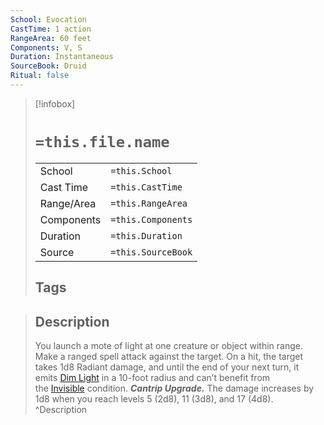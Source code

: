 ```yaml
---
School: Evocation
CastTime: 1 action
RangeArea: 60 feet
Components: V, S
Duration: Instantaneous
SourceBook: Druid
Ritual: false
---
```

> [!infobox]
>
> # `=this.file.name`
> |            |                    |
> | ---------- | ------------------ |
> | School     | `=this.School`     |
> | Cast Time  | `=this.CastTime`   |
> | Range/Area | `=this.RangeArea`  |
> | Components | `=this.Components` |
> | Duration   | `=this.Duration`   |
> | Source     | `=this.SourceBook` |
>## Tags
>

> ## Description
>You launch a mote of light at one creature or object within range. Make a ranged spell attack against the target. On a hit, the target takes 1d8 Radiant damage, and until the end of your next turn, it emits [Dim Light](https://www.dndbeyond.com/sources/dnd/free-rules/rules-glossary#DimLight) in a 10-foot radius and can’t benefit from the [Invisible](https://www.dndbeyond.com/sources/dnd/free-rules/rules-glossary#InvisibleCondition) condition.
>_**Cantrip Upgrade.**_ The damage increases by 1d8 when you reach levels 5 (2d8), 11 (3d8), and 17 (4d8).
> ^Description
